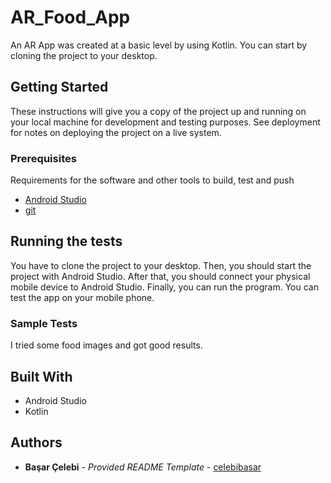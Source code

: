 # AR_Food_App

An AR App was created at a basic level by using Kotlin. You can start by cloning the project to your desktop.


## Getting Started

These instructions will give you a copy of the project up and running on
your local machine for development and testing purposes. See deployment
for notes on deploying the project on a live system.

### Prerequisites

Requirements for the software and other tools to build, test and push 
- [Android Studio](https://developer.android.com/studio/install)
- [git](https://git-scm.com/downloads)

## Running the tests

You have to clone the project to your desktop. Then, you should start the project with Android Studio. After that, you should connect your physical mobile device to Android Studio. Finally, you can run the program. You can test the app on your mobile phone.

### Sample Tests

I tried some food images and got good results.

## Built With

  - Android Studio
  - Kotlin


## Authors

  - **Başar Çelebi** - *Provided README Template* -
    [celebibasar](https://github.com/celebibasar)



